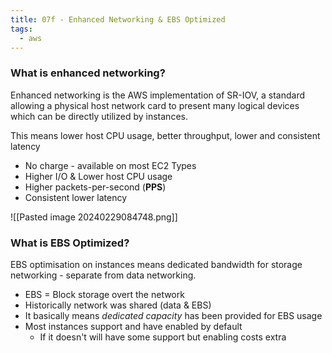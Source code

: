 ```yaml
---
title: 07f - Enhanced Networking & EBS Optimized
tags:
  - aws
---
```

### What is enhanced networking?

Enhanced networking is the AWS implementation of SR-IOV, a standard allowing a physical host network card to present many logical devices which can be directly utilized by instances.

This means lower host CPU usage, better throughput, lower and consistent latency

- No charge - available on most EC2 Types
- Higher I/O & Lower host CPU usage
- Higher packets-per-second (**PPS**)
- Consistent lower latency

![[Pasted image 20240229084748.png]]

### What is EBS Optimized?

EBS optimisation on instances means dedicated bandwidth for storage networking - separate from data networking.

- EBS = Block storage overt the network
- Historically network was shared (data & EBS)
- It basically means *dedicated capacity* has been provided for EBS usage
- Most instances support and have enabled by default
	- If it doesn't will have some support but enabling costs extra
